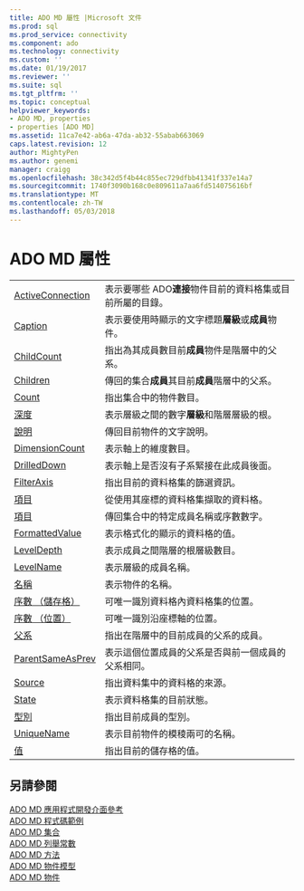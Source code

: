 ```yaml
---
title: ADO MD 屬性 |Microsoft 文件
ms.prod: sql
ms.prod_service: connectivity
ms.component: ado
ms.technology: connectivity
ms.custom: ''
ms.date: 01/19/2017
ms.reviewer: ''
ms.suite: sql
ms.tgt_pltfrm: ''
ms.topic: conceptual
helpviewer_keywords:
- ADO MD, properties
- properties [ADO MD]
ms.assetid: 11ca7e42-ab6a-47da-ab32-55abab663069
caps.latest.revision: 12
author: MightyPen
ms.author: genemi
manager: craigg
ms.openlocfilehash: 38c342d5f4b44c855ec729dfbb41341f337e14a7
ms.sourcegitcommit: 1740f3090b168c0e809611a7aa6fd514075616bf
ms.translationtype: MT
ms.contentlocale: zh-TW
ms.lasthandoff: 05/03/2018
---
```

# <a name="ado-md-properties"></a>ADO MD 屬性
|||  
|-|-|  
|[ActiveConnection](../../../ado/reference/ado-md-api/activeconnection-property-ado-md.md)|表示要哪些 ADO**連接**物件目前的資料格集或目前所屬的目錄。|  
|[Caption](../../../ado/reference/ado-md-api/caption-property-ado-md.md)|表示要使用時顯示的文字標題**層級**或**成員**物件。|  
|[ChildCount](../../../ado/reference/ado-md-api/childcount-property-ado-md.md)|指出為其成員數目前**成員**物件是階層中的父系。|  
|[Children](../../../ado/reference/ado-md-api/children-property-ado-md.md)|傳回的集合**成員**其目前**成員**階層中的父系。|  
|[Count](../../../ado/reference/ado-api/count-property-ado.md)|指出集合中的物件數目。|  
|[深度](../../../ado/reference/ado-md-api/depth-property-ado-md.md)|表示層級之間的數字**層級**和階層層級的根。|  
|[說明](../../../ado/reference/ado-md-api/description-property-ado-md.md)|傳回目前物件的文字說明。|  
|[DimensionCount](../../../ado/reference/ado-md-api/dimensioncount-property-ado-md.md)|表示軸上的維度數目。|  
|[DrilledDown](../../../ado/reference/ado-md-api/drilleddown-property-ado-md.md)|表示軸上是否沒有子系緊接在此成員後面。|  
|[FilterAxis](../../../ado/reference/ado-md-api/filteraxis-property-ado-md.md)|指出目前的資料格集的篩選資訊。|  
|[項目](../../../ado/reference/ado-md-api/item-property-ado-md-cellset.md)|從使用其座標的資料格集擷取的資料格。|  
|[項目](../../../ado/reference/ado-api/item-property-ado.md)|傳回集合中的特定成員名稱或序數數字。|  
|[FormattedValue](../../../ado/reference/ado-md-api/formattedvalue-property-ado-md.md)|表示格式化的顯示的資料格的值。|  
|[LevelDepth](../../../ado/reference/ado-md-api/leveldepth-property-ado-md.md)|表示成員之間階層的根層級數目。|  
|[LevelName](../../../ado/reference/ado-md-api/levelname-property-ado-md.md)|表示層級的成員名稱。|  
|[名稱](../../../ado/reference/ado-md-api/name-property-ado-md.md)|表示物件的名稱。|  
|[序數 （儲存格）](../../../ado/reference/ado-md-api/ordinal-property-ado-md-cell.md)|可唯一識別資料格內資料格集的位置。|  
|[序數 （位置）](../../../ado/reference/ado-md-api/ordinal-property-ado-md-position.md)|可唯一識別沿座標軸的位置。|  
|[父系](../../../ado/reference/ado-md-api/parent-property-ado-md.md)|指出在階層中的目前成員的父系的成員。|  
|[ParentSameAsPrev](../../../ado/reference/ado-md-api/parentsameasprev-property-ado-md.md)|表示這個位置成員的父系是否與前一個成員的父系相同。|  
|[Source](../../../ado/reference/ado-md-api/source-property-ado-md.md)|指出資料集中的資料格的來源。|  
|[State](../../../ado/reference/ado-md-api/state-property-ado-md.md)|表示資料格集的目前狀態。|  
|[型別](../../../ado/reference/ado-md-api/type-property-ado-md.md)|指出目前成員的型別。|  
|[UniqueName](../../../ado/reference/ado-md-api/uniquename-property-ado-md.md)|表示目前物件的模稜兩可的名稱。|  
|[值](../../../ado/reference/ado-md-api/value-property-ado-md.md)|指出目前的儲存格的值。|  
  
## <a name="see-also"></a>另請參閱  
 [ADO MD 應用程式開發介面參考](../../../ado/reference/ado-md-api/ado-md-api-reference.md)   
 [ADO MD 程式碼範例](../../../ado/reference/ado-md-api/ado-md-code-examples.md)   
 [ADO MD 集合](../../../ado/reference/ado-md-api/ado-md-collections.md)   
 [ADO MD 列舉常數](../../../ado/reference/ado-md-api/ado-md-enumerated-constants.md)   
 [ADO MD 方法](../../../ado/reference/ado-md-api/ado-md-methods.md)   
 [ADO MD 物件模型](../../../ado/reference/ado-md-api/ado-md-object-model.md)   
 [ADO MD 物件](../../../ado/reference/ado-md-api/ado-md-objects.md)
